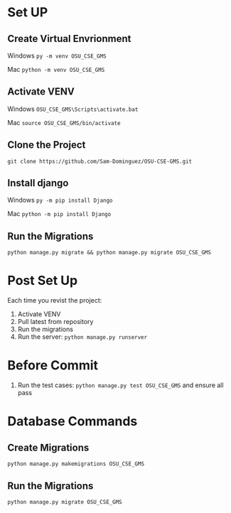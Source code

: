 # Set UP

## Create Virtual Envrionment
Windows
`py -m venv OSU_CSE_GMS`

Mac
`python -m venv OSU_CSE_GMS`


## Activate VENV
Windows
`OSU_CSE_GMS\Scripts\activate.bat`

Mac
`source OSU_CSE_GMS/bin/activate`

## Clone the Project
`git clone https://github.com/Sam-Dominguez/OSU-CSE-GMS.git`

## Install django
Windows
`py -m pip install Django`

Mac
`python -m pip install Django`

## Run the Migrations
`python manage.py migrate && python manage.py migrate OSU_CSE_GMS`

# Post Set Up
Each time you revist the project:
1. Activate VENV
2. Pull latest from repository
3. Run the migrations
4. Run the server: `python manage.py runserver`

# Before Commit
1. Run the test cases: `python manage.py test OSU_CSE_GMS` and ensure all pass

# Database Commands

## Create Migrations
`python manage.py makemigrations OSU_CSE_GMS`

## Run the Migrations
`python manage.py migrate OSU_CSE_GMS`
